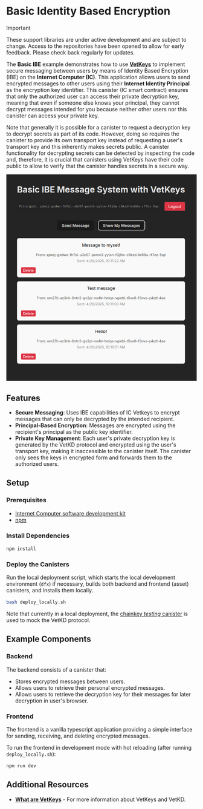 # Basic Identity Based Encryption

> [!IMPORTANT]  
> These support libraries are under active development and are subject to change. Access to the repositories have been opened to allow for early feedback. Please check back regularly for updates.

The **Basic IBE** example demonstrates how to use **[VetKeys](https://internetcomputer.org/docs/building-apps/network-features/encryption/vetkeys)** to implement secure messaging between users by means of Identity Based Encryption (IBE) on the **Internet Computer (IC)**. This application allows users to send encrypted messages to other users using their **Internet Identity Principal** as the encryption key identifier. This canister (IC smart contract) ensures that only the authorized user can access their private decryption key, meaning that even if someone else knows your principal, they cannot decrypt messages intended for you because neither other users nor this canister can access your private key.

Note that generally it is possible for a canister to request a decryption key to decrypt secrets as part of its code.
However, doing so requires the canister to provide its own transport key instead of requesting a user's transport key and this inherently makes secrets public.
A canister functionality for decrypting secrets can be detected by inspecting the code and, therefore, it is crucial that canisters using VetKeys have their code public to allow to verify that the canister handles secrets in a secure way.

![UI Screenshot](ui_screenshot.png)

## Features

- **Secure Messaging**: Uses IBE capabilities of IC Vetkeys to encrypt messages that can only be decrypted by the intended recipient.
- **Principal-Based Encryption**: Messages are encrypted using the recipient's principal as the public key identifier.
- **Private Key Management**: Each user's private decryption key is generated by the VetKD protocol and encrypted using the user's transport key, making it inaccessible to the canister itself. The canister only sees the keys in encrypted form and forwards them to the authorized users.

## Setup

### Prerequisites

- [Internet Computer software development kit](https://internetcomputer.org/docs/building-apps/getting-started/install)
- [npm](https://www.npmjs.com/package/npm)

### Install Dependencies

```bash
npm install
```

### Deploy the Canisters

Run the local deployment script, which starts the local development environment (`dfx`) if necessary, builds both backend and frontend (asset) canisters, and installs them locally.
```bash
bash deploy_locally.sh
```

Note that currently in a local deployment, the [chainkey *testing* canister](https://github.com/dfinity/chainkey-testing-canister) is used to mock the VetKD protocol.

## Example Components

### Backend

The backend consists of a canister that:
* Stores encrypted messages between users.
* Allows users to retrieve their personal encrypted messages.
* Allows users to retrieve the decryption key for their messages for later decryption in user's browser.

### Frontend

The frontend is a vanilla typescript application providing a simple interface for sending, receiving, and deleting encrypted messages.

To run the frontend in development mode with hot reloading (after running `deploy_locally.sh`):

```bash
npm run dev
```

## Additional Resources

- **[What are VetKeys](https://internetcomputer.org/docs/building-apps/network-features/encryption/vetkeys)** - For more information about VetKeys and VetKD.
